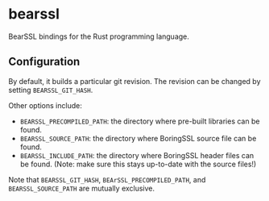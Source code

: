 # bearssl

BearSSL bindings for the Rust programming language.

## Configuration

By default, it builds a particular git revision. The revision can
be changed by setting `BEARSSL_GIT_HASH`.

Other options include:

- `BEARSSL_PRECOMPILED_PATH`: the directory where pre-built
  libraries can be found.
- `BEARSSL_SOURCE_PATH`: the directory where BoringSSL source file
  can be found.
- `BEARSSL_INCLUDE_PATH`: the directory where BoringSSL header files
  can be found. (Note: make sure this stays up-to-date with the
  source files!)

Note that `BEARSSL_GIT_HASH`, `BEArSSL_PRECOMPILED_PATH`, and
`BEARSSL_SOURCE_PATH` are mutually exclusive.
